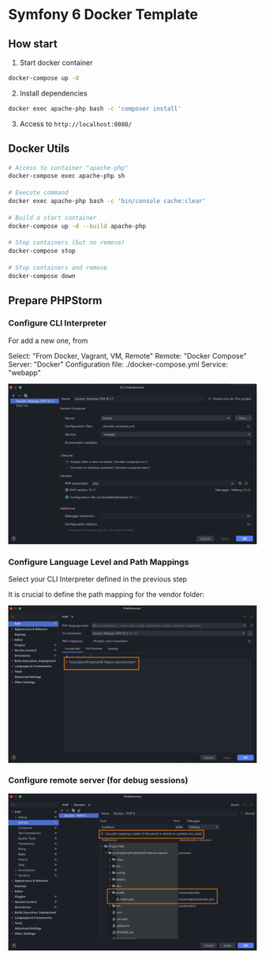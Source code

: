 # Symfony 6 Docker Template

## How start

1. Start docker container

```bash
docker-compose up -d
```

2. Install dependencies

```bash
docker exec apache-php bash -c 'composer install' 
```

3. Access to `http://localhost:8080/`

## Docker Utils

```bash
# Access to container "apache-php"
docker-compose exec apache-php sh

# Execute command
docker exec apache-php bash -c 'bin/console cache:clear'

# Build a start container
docker-compose up -d --build apache-php

# Stop containers (but no remove)
docker-compose stop

# Stop containers and remove
docker-compose down
```

## Prepare PHPStorm

### Configure CLI Interpreter

For add a new one, from 

Select: "From Docker, Vagrant, VM, Remote"
Remote: "Docker Compose"
Server: "Docker"
Configuration file: ./docker-compose.yml
Service: "webapp"

![Configure CLI Interpreter](./doc/images/cli-docker-interpreter.png)

### Configure Language Level and Path Mappings

Select your CLI Interpreter defined in the previous step

It is crucial to define the path mapping for the vendor folder:

![Configure CLI Interpreter](./doc/images/php-language.png)

### Configure remote server (for debug sessions)

![Servers Configuration](./doc/images/server-config.png)
